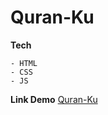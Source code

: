 # Quran-Ku

**Tech**
```
- HTML
- CSS
- JS
```

**Link Demo** 
[Quran-Ku](https://aftlah.github.io/Quran-Ku/)
